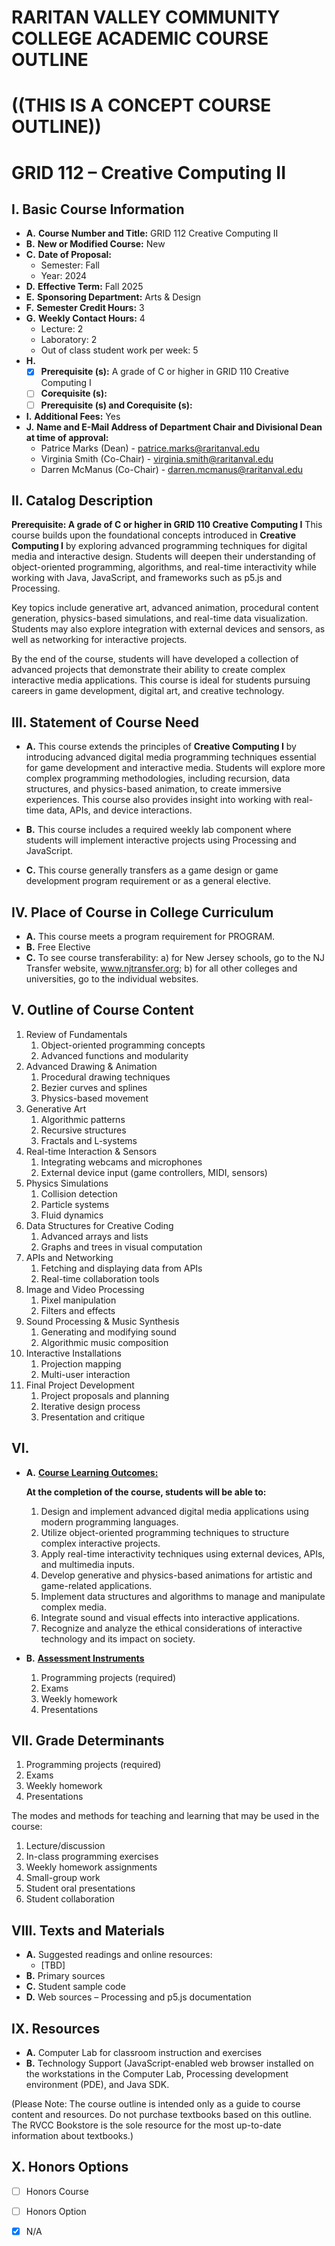 # RARITAN VALLEY COMMUNITY COLLEGE ACADEMIC COURSE OUTLINE

# ((THIS IS A CONCEPT COURSE OUTLINE))

# GRID 112 – Creative Computing II

## I. Basic Course Information

- **A.** **Course Number and Title:** GRID 112 Creative Computing II
- **B.** **New or Modified Course:** New
- **C.** **Date of Proposal:**  
    - Semester: Fall  
    - Year: 2024
- **D.** **Effective Term:** Fall 2025
- **E.** **Sponsoring Department:** Arts & Design
- **F.** **Semester Credit Hours:** 3
- **G.** **Weekly Contact Hours:** 4
    - Lecture: 2
    - Laboratory: 2  
    - Out of class student work per week: 5
- **H.**  
    - [x] **Prerequisite (s):** A grade of C or higher in GRID 110 Creative Computing I
    - [ ] **Corequisite (s):**
    - [ ] **Prerequisite (s) and Corequisite (s):**
- **I.** **Additional Fees:** Yes
- **J.** **Name and E-Mail Address of Department Chair and Divisional Dean at time of approval:** 
    - Patrice Marks (Dean) - patrice.marks@raritanval.edu
    - Virginia Smith (Co-Chair) - virginia.smith@raritanval.edu
    - Darren McManus (Co-Chair) - darren.mcmanus@raritanval.edu

## II. Catalog Description

**Prerequisite: A grade of C or higher in GRID 110 Creative Computing I** This course builds upon the foundational concepts introduced in **Creative Computing I** by exploring advanced programming techniques for digital media and interactive design. Students will deepen their understanding of object-oriented programming, algorithms, and real-time interactivity while working with Java, JavaScript, and frameworks such as p5.js and Processing.

Key topics include generative art, advanced animation, procedural content generation, physics-based simulations, and real-time data visualization. Students may also explore integration with external devices and sensors, as well as networking for interactive projects.

By the end of the course, students will have developed a collection of advanced projects that demonstrate their ability to create complex interactive media applications. This course is ideal for students pursuing careers in game development, digital art, and creative technology.

## III. Statement of Course Need

- **A.** This course extends the principles of **Creative Computing I** by introducing advanced digital media programming techniques essential for game development and interactive media. Students will explore more complex programming methodologies, including recursion, data structures, and physics-based animation, to create immersive experiences. This course also provides insight into working with real-time data, APIs, and device interactions.

- **B.** This course includes a required weekly lab component where students will implement interactive projects using Processing and JavaScript.

- **C.** This course generally transfers as a game design or game development program requirement or as a general elective.

## IV. Place of Course in College Curriculum

- **A.** This course meets a program requirement for PROGRAM.
- **B.** Free Elective
- **C.** To see course transferability: a) for New Jersey schools, go to the NJ Transfer website, www.njtransfer.org; b) for all other colleges and universities, go to the individual websites.

## V. Outline of Course Content

1. Review of Fundamentals
    1. Object-oriented programming concepts
    2. Advanced functions and modularity
1. Advanced Drawing & Animation
    1. Procedural drawing techniques
    2. Bezier curves and splines
    3. Physics-based movement
1. Generative Art
    1. Algorithmic patterns
    2. Recursive structures
    3. Fractals and L-systems
1. Real-time Interaction & Sensors
    1. Integrating webcams and microphones
    2. External device input (game controllers, MIDI, sensors)
1. Physics Simulations
    1. Collision detection
    2. Particle systems
    3. Fluid dynamics
1. Data Structures for Creative Coding
    1. Advanced arrays and lists
    2. Graphs and trees in visual computation
1. APIs and Networking
    1. Fetching and displaying data from APIs
    2. Real-time collaboration tools
1. Image and Video Processing
    1. Pixel manipulation
    2. Filters and effects
1. Sound Processing & Music Synthesis
    1. Generating and modifying sound
    2. Algorithmic music composition
1. Interactive Installations
    1. Projection mapping
    2. Multi-user interaction
1. Final Project Development
    1. Project proposals and planning
    2. Iterative design process
    3. Presentation and critique

## VI.

- **A.** **<u>Course Learning Outcomes:</u>**  

    **At the completion of the course, students will be able to:**  
    1. Design and implement advanced digital media applications using modern programming languages.
    2. Utilize object-oriented programming techniques to structure complex interactive projects.
    3. Apply real-time interactivity techniques using external devices, APIs, and multimedia inputs.
    4. Develop generative and physics-based animations for artistic and game-related applications.
    5. Implement data structures and algorithms to manage and manipulate complex media.
    6. Integrate sound and visual effects into interactive applications.
    7. Recognize and analyze the ethical considerations of interactive technology and its impact on society.

- **B.** **<u>Assessment Instruments</u>**  
    1. Programming projects (required)
    2. Exams
    3. Weekly homework
    4. Presentations

## VII. Grade Determinants

1. Programming projects (required)
1. Exams
1. Weekly homework
1. Presentations

The modes and methods for teaching and learning that may be used in the course:

1. Lecture/discussion
1. In-class programming exercises
1. Weekly homework assignments
1. Small-group work
1. Student oral presentations
1. Student collaboration

## VIII. Texts and Materials
- **A.** Suggested readings and online resources:
    - [TBD]
- **B.** Primary sources
- **C.** Student sample code
- **D.** Web sources – Processing and p5.js documentation

## IX. Resources
- **A.** Computer Lab for classroom instruction and exercises
- **B.** Technology Support (JavaScript-enabled web browser installed on the workstations in the Computer Lab, Processing development environment (PDE), and Java SDK.

(Please Note: The course outline is intended only as a guide to course content and resources. Do not purchase textbooks based on this outline. The RVCC Bookstore is the sole resource for the most up-to-date information about textbooks.)

## X. Honors Options
- [ ] Honors Course
- [ ] Honors Option
- [x] N/A

